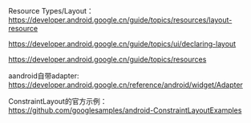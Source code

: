 Resource Types/Layout：https://developer.android.google.cn/guide/topics/resources/layout-resource

https://developer.android.google.cn/guide/topics/ui/declaring-layout



https://developer.android.google.cn/guide/topics/resources  

aandroid自带adapter:   https://developer.android.google.cn/reference/android/widget/Adapter

ConstraintLayout的官方示例：  
https://github.com/googlesamples/android-ConstraintLayoutExamples  